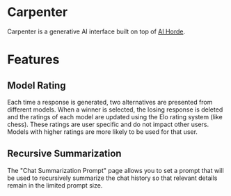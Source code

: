 # Carpenter

Carpenter is a generative AI interface built on top of [AI Horde](https://aihorde.net/).

# Features

## Model Rating
Each time a response is generated, two alternatives are presented from different models. When a winner is selected, the losing response is deleted and the ratings of each model are updated using the Elo rating system (like chess). These ratings are user specific and do not impact other users. Models with higher ratings are more likely to be used for that user.

## Recursive Summarization
The "Chat Summarization Prompt" page allows you to set a prompt that will be used to recursively summarize the chat history so that relevant details remain in the limited prompt size.
